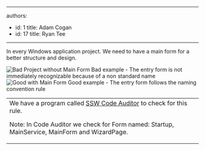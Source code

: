 

---
authors:
  - id: 1
    title: Adam Cogan
  - id: 17
    title: Ryan Tee
---




<span class='intro'> In every Windows application project. We need to have a main form for a better structure and design. 
 </span>


  <img class="ms-rteCustom-ImageArea" alt="Bad Project without Main Form" src="/SoftwareDevelopment/RulesToBetterDotNETProjects/PublishingImages/BadMainForm.gif" /> <span class="ms-rteCustom-FigureBad">Bad example - The entry form is not immediately recognizable because of a non standard name </span><img class="ms-rteCustom-ImageArea" alt="Good with Main Form" src="/SoftwareDevelopment/RulesToBetterDotNETProjects/PublishingImages/GoodMainForm.gif" /> <span class="ms-rteCustom-FigureGood">Good example - The entry form follows the naming convention rule </span>
<table class="clsSSWProductTable" summary="Code Auditor">
    <tbody>
        <tr>
            <td>We have a program called <a href="http&#58;//www.ssw.com.au/ssw/CodeAuditor/Default.aspx#VBMainForm">SSW Code Auditor</a> to check for this rule.
            <p>Note&#58; In Code Auditor we check for Form named&#58; Startup, MainService, MainForm and WizardPage.</p>
            </td>
        </tr>
    </tbody>
</table>



